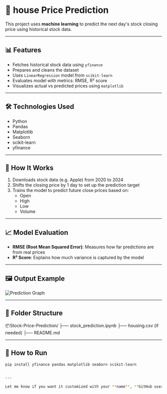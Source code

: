 # 🧠 house Price Prediction

This project uses **machine learning** to predict the next day's stock closing price using historical stock data.

---

## 📊 Features

- Fetches historical stock data using `yfinance`
- Prepares and cleans the dataset
- Uses `LinearRegression` model from `scikit-learn`
- Evaluates model with metrics: RMSE, R² score
- Visualizes actual vs predicted prices using `matplotlib`

---

## 🛠️ Technologies Used

- Python
- Pandas
- Matplotlib
- Seaborn
- scikit-learn
- yfinance

---

## 🧪 How It Works

1. Downloads stock data (e.g. Apple) from 2020 to 2024
2. Shifts the closing price by 1 day to set up the prediction target
3. Trains the model to predict future close prices based on:
   - Open
   - High
   - Low
   - Volume

---

## 📈 Model Evaluation

- **RMSE (Root Mean Squared Error)**: Measures how far predictions are from real prices
- **R² Score**: Explains how much variance is captured by the model

---

## 🖼️ Output Example

![Prediction Graph](example.png)

---

## 📂 Folder Structure

📦Stock-Price-Prediction/
├── stock_prediction.ipynb
├── housing.csv (if needed)
├── README.md


---

## 🚀 How to Run

```bash
pip install yfinance pandas matplotlib seaborn scikit-learn


---

Let me know if you want it customized with your **name**, **GitHub username**, or **screenshot** of your output!
